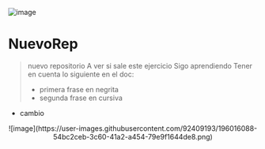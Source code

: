 
![image](https://user-images.githubusercontent.com/92409193/196016088-54bc2ceb-3c60-41a2-a454-79e9f1644de8.png)

# NuevoRep
> nuevo repositorio
> A ver si sale este ejercicio
> Sigo aprendiendo
> Tener en cuenta lo siguiente en el doc:
> * primera frase en negrita
> * segunda frase en cursiva
* cambio

<p align="center">
  ![image](https://user-images.githubusercontent.com/92409193/196016088-54bc2ceb-3c60-41a2-a454-79e9f1644de8.png)
</p>
